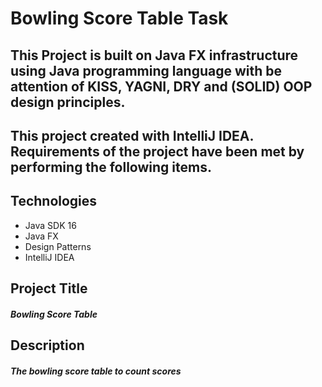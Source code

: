 # Bowling Score Table Task
## This Project is built on Java FX infrastructure using Java programming language with be attention of KISS, YAGNI, DRY and (SOLID) OOP design  principles. 
## This project created with IntelliJ IDEA. Requirements of the project have been met by performing the following items.

## Technologies
- Java SDK 16
- Java FX
- Design Patterns
- IntelliJ IDEA

## Project Title 
##### Bowling Score Table 

## Description
##### The bowling score table to count scores


